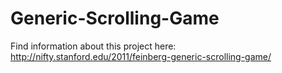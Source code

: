 # Generic-Scrolling-Game

Find information about this project here: http://nifty.stanford.edu/2011/feinberg-generic-scrolling-game/
